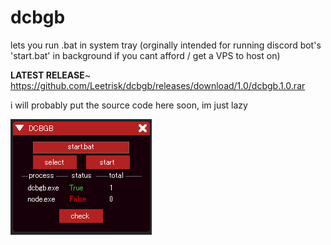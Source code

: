 # dcbgb
lets you run .bat in system tray (orginally intended for running discord bot's 'start.bat' in background if you cant afford / get a VPS to host on)

**LATEST RELEASE**~
https://github.com/Leetrisk/dcbgb/releases/download/1.0/dcbgb.1.0.rar

i will probably put the source code here soon, im just lazy

![alt text](https://github.com/Leetrisk/dcbgb/blob/main/dcbgb.png?raw=true)
